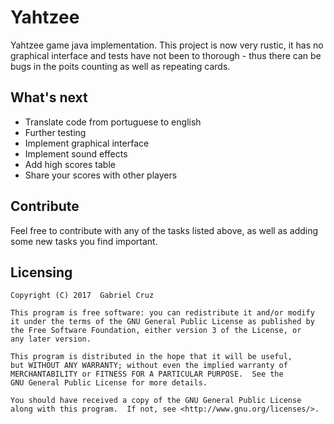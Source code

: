 # Yahtzee

Yahtzee game java implementation. This project is now very rustic,
it has no graphical interface and tests have not been to thorough - thus there
can be bugs in the poits counting as well as repeating cards.


## What's next

- Translate code from portuguese to english
- Further testing
- Implement graphical interface
- Implement sound effects
- Add high scores table
- Share your scores with other players

## Contribute

Feel free to contribute with any of the tasks listed above, as well as 
adding some new tasks you find important. 

## Licensing

    Copyright (C) 2017  Gabriel Cruz

    This program is free software: you can redistribute it and/or modify
    it under the terms of the GNU General Public License as published by
    the Free Software Foundation, either version 3 of the License, or
    any later version.

    This program is distributed in the hope that it will be useful,
    but WITHOUT ANY WARRANTY; without even the implied warranty of
    MERCHANTABILITY or FITNESS FOR A PARTICULAR PURPOSE.  See the
    GNU General Public License for more details.

    You should have received a copy of the GNU General Public License
    along with this program.  If not, see <http://www.gnu.org/licenses/>.
